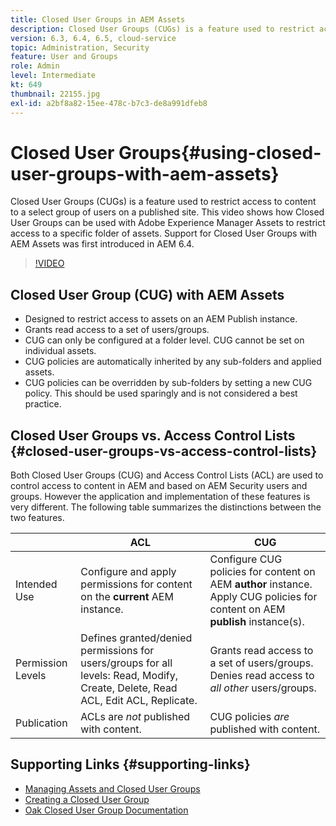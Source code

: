 ```yaml
---
title: Closed User Groups in AEM Assets
description: Closed User Groups (CUGs) is a feature used to restrict access to content to a select group of users on a published site. This video shows how Closed User Groups can be used with Adobe Experience Manager Assets to restrict access to a specific folder of assets.
version: 6.3, 6.4, 6.5, cloud-service
topic: Administration, Security
feature: User and Groups
role: Admin
level: Intermediate
kt: 649
thumbnail: 22155.jpg
exl-id: a2bf8a82-15ee-478c-b7c3-de8a991dfeb8
---
```

# Closed User Groups{#using-closed-user-groups-with-aem-assets}

Closed User Groups (CUGs) is a feature used to restrict access to content to a select group of users on a published site. This video shows how Closed User Groups can be used with Adobe Experience Manager Assets to restrict access to a specific folder of assets. Support for Closed User Groups with AEM Assets was first introduced in AEM 6.4.

>[!VIDEO](https://video.tv.adobe.com/v/22155?quality=12&learn=on)

## Closed User Group (CUG) with AEM Assets

* Designed to restrict access to assets on an AEM Publish instance.
* Grants read access to a set of users/groups.
* CUG can only be configured at a folder level. CUG cannot be set on individual assets.
* CUG policies are automatically inherited by any sub-folders and applied assets.
* CUG policies can be overridden by sub-folders by setting a new CUG policy. This should be used sparingly and is not considered a best practice.

## Closed User Groups vs. Access Control Lists {#closed-user-groups-vs-access-control-lists}

Both Closed User Groups (CUG) and Access Control Lists (ACL) are used to control access to content in AEM and based on AEM Security users and groups. However the application and implementation of these features is very different. The following table summarizes the distinctions between the two features.

|                   | ACL                                                                                                                              | CUG                                                                                                                           |
| ----------------- | -------------------------------------------------------------------------------------------------------------------------------- | ----------------------------------------------------------------------------------------------------------------------------- |
| Intended Use      | Configure and apply permissions for content on the **current** AEM instance.                                                     | Configure CUG policies for content on AEM **author** instance. Apply CUG policies for content on AEM **publish** instance(s). |
| Permission Levels | Defines granted/denied permissions for users/groups for all levels: Read, Modify, Create, Delete, Read ACL, Edit ACL, Replicate. | Grants read access to a set of users/groups. Denies read access to *all other* users/groups.                                    |
| Publication       | ACLs are *not* published with content.                                                                                            | CUG policies *are* published with content.                                                                                     |

## Supporting Links {#supporting-links}

* [Managing Assets and Closed User Groups](https://experienceleague.adobe.com/docs/experience-manager-65/assets/managing/manage-assets.html?lang=en#closed-user-group)
* [Creating a Closed User Group](https://experienceleague.adobe.com/docs/experience-manager-65/administering/security/cug.html)
* [Oak Closed User Group Documentation](https://jackrabbit.apache.org/oak/docs/security/authorization/cug.html)
